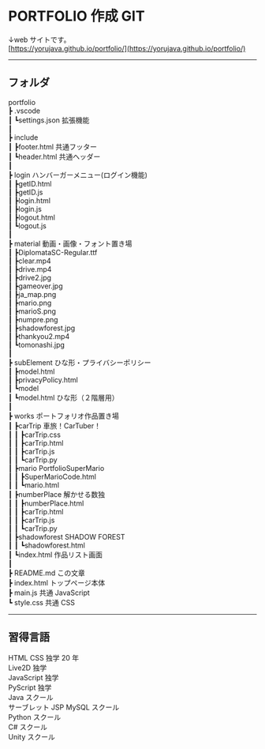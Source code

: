 # PORTFOLIO 作成 GIT

↓web サイトです。  
[https://yorujava.github.io/portfolio/](https://yorujava.github.io/portfolio/)

---

## フォルダ

portfolio  
┣ .vscode  
┃ ┗settings.json 拡張機能  
┃  
┣ include  
┃ ┣footer.html 共通フッター  
┃ ┗header.html 共通ヘッダー  
┃  
┣ login ハンバーガーメニュー(ログイン機能)  
┃ ┣getID.html  
┃ ┣getID.js  
┃ ┣login.html  
┃ ┣login.js  
┃ ┣logout.html  
┃ ┗logout.js  
┃  
┣ material 動画・画像・フォント置き場  
┃ ┣DiplomataSC-Regular.ttf  
┃ ┣clear.mp4  
┃ ┣drive.mp4  
┃ ┣drive2.jpg  
┃ ┣gameover.jpg  
┃ ┣ja_map.png  
┃ ┣mario.png  
┃ ┣marioS.png  
┃ ┣numpre.png  
┃ ┣shadowforest.jpg  
┃ ┣thankyou2.mp4  
┃ ┗tomonashi.jpg  
┃  
┣ subElement ひな形・プライバシーポリシー  
┃ ┣model.html  
┃ ┣privacyPolicy.html  
┃ ┗model  
┃ ┗model.html ひな形（２階層用）  
┃  
┣ works ポートフォリオ作品置き場  
┃ ┣carTrip 車旅！CarTuber！  
┃ ┃ ┣carTrip.css  
┃ ┃ ┣carTrip.html  
┃ ┃ ┣carTrip.js  
┃ ┃ ┗carTrip.py  
┃ ┣mario PortfolioSuperMario  
┃ ┃ ┣SuperMarioCode.html  
┃ ┃ ┗mario.html  
┃ ┣numberPlace 解かせる数独  
┃ ┃ ┣numberPlace.html  
┃ ┃ ┣carTrip.html  
┃ ┃ ┣carTrip.js  
┃ ┃ ┗carTrip.py  
┃ ┣shadowforest SHADOW FOREST  
┃ ┃ ┗shadowforest.html  
┃ ┗index.html 作品リスト画面  
┃  
┣ README.md この文章  
┣ index.html トップページ本体  
┣ main.js 共通 JavaScript  
┗ style.css 共通 CSS

---

## 習得言語

HTML CSS 独学 20 年  
Live2D 独学  
JavaScript 独学  
PyScript 独学  
Java スクール  
サーブレット JSP MySQL スクール  
Python スクール  
C# スクール  
Unity スクール
